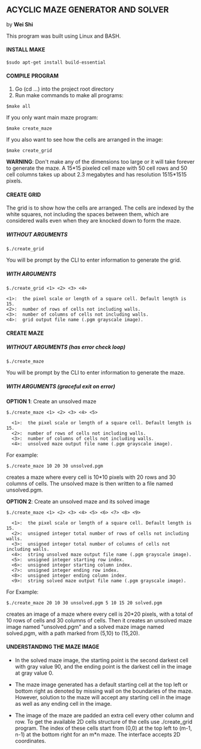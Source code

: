 ## ACYCLIC MAZE GENERATOR AND SOLVER
by **Wei Shi**

This program was built using Linux and BASH.

#### INSTALL MAKE
```{r, engine='bash', count_lines}
$sudo apt-get install build-essential
```

#### COMPILE PROGRAM
1.  Go (cd ...) into the project root directory
2.  Run make commands to make all programs:
```{r, engine='bash', count_lines}
$make all
```
If you only want main maze program:
```{r, engine='bash', count_lines}
$make create_maze
```
If you also want to see how the cells are arranged in the image:
```{r, engine='bash', count_lines}
$make create_grid
```
**WARNING**: Don't make any of the dimensions too large or it will take forever
  to generate the maze. A 15\*15 pixeled cell maze with 50 cell rows and 50 cell
  columns takes up about 2.3 megabytes and has resolution 1515\*1515 pixels.

#### CREATE GRID
  The grid is to show how the cells are arranged. The cells are indexed by the
  white squares, not including the spaces between them, which are considered walls
  even when they are knocked down to form the maze.

##### WITHOUT ARGUMENTS
```{r, engine='bash', count_lines}
$./create_grid
```
You will be prompt by the CLI to enter information to generate the grid.

##### WITH ARGUMENTS
```{r, engine='bash', count_lines}
$./create_grid <1> <2> <3> <4>
```
    <1>:  the pixel scale or length of a square cell. Default length is 15.
    <2>:  number of rows of cells not including walls.
    <3>:  number of columns of cells not including walls.
    <4>:  grid output file name (.pgm grayscale image).

#### CREATE MAZE
##### WITHOUT ARGUMENTS (has error check loop)
```{r, engine='bash', count_lines}
$./create_maze
```
You will be prompt by the CLI to enter information to generate the maze.
##### WITH ARGUMENTS (graceful exit on error)
**OPTION 1**: Create an unsolved maze
```{r, engine='bash', count_lines}
$./create_maze <1> <2> <3> <4> <5>
```
      <1>:  the pixel scale or length of a square cell. Default length is 15.
      <2>:  number of rows of cells not including walls.
      <3>:  number of columns of cells not including walls.
      <4>:  unsolved maze output file name (.pgm grayscale image).
For example:
```{r, engine='bash', count_lines}
$./create_maze 10 20 30 unsolved.pgm
```
creates a maze where every cell is 10*10 pixels with 20 rows and 30 columns
of cells. The unsolved maze is then written to a file named unsolved.pgm.

**OPTION 2**: Create an unsolved maze and its solved image
```{r, engine='bash', count_lines}
$./create_maze <1> <2> <3> <4> <5> <6> <7> <8> <9>
```
      <1>:  the pixel scale or length of a square cell. Default length is 15.
      <2>:  unsigned integer total number of rows of cells not including walls.
      <3>:  unsigned integer total number of columns of cells not including walls.
      <4>:  string unsolved maze output file name (.pgm grayscale image).
      <5>:  unsigned integer starting row index.
      <6>:  unsigned integer starting column index.
      <7>:  unsigned integer ending row index.
      <8>:  unsigned integer ending column index.
      <9>:  string solved maze output file name (.pgm grayscale image).
For Example:
```{r, engine='bash', count_lines}
$./create_maze 20 10 30 unsolved.pgm 5 10 15 20 solved.pgm
```
  creates an image of a maze where every cell is 20*20 pixels, with a total
  of 10 rows of cells and 30 columns of cells. Then it creates an unsolved
  maze image named "unsolved.pgm" and a solved maze image named solved.pgm,
  with a path marked from (5,10) to (15,20).

#### UNDERSTANDING THE MAZE IMAGE
- In the solved maze image, the starting point is the second darkest cell with
  gray value 90, and the ending point is the darkest cell in the image at
  gray value 0.

- The maze image generated has a default starting cell at the top left or bottom
  right as denoted by missing wall on the boundaries of the maze. However,
  solution to the maze will accept any starting cell in the image as well as any
  ending cell in the image.

- The image of the maze are padded an extra cell every other column and row. To
  get the available 2D cells structure of the cells use ./create_grid program.
  The index of these cells start from (0,0) at the top left to
  (m-1, n-1) at the bottom right for an m\*n maze. The interface accepts
  2D coordinates.
